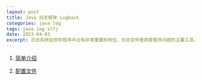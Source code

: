 ```yaml
---
layout: post
title: Java 日志框架 Logback
categories: java log
tags: java log slfj
date: 2023-04-03
excerpt: 日志系统在软件程序中占有非常重要的地位，日志文件是排查程序问题的主要工具，是程序调试的利器。 
---
```


1. [简单介绍](./log-logback-desc.html)

2. [配置文件](./log-logback-configuration.html)